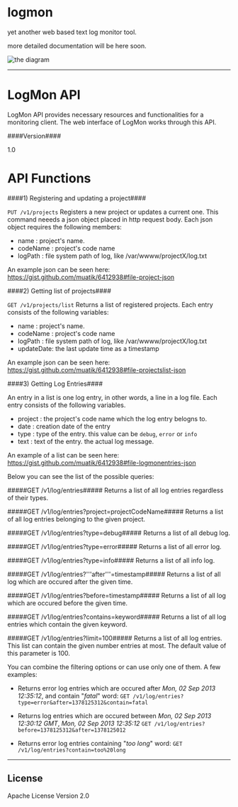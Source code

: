 logmon
======

yet another web based text log monitor tool.

more detailed documentation will be here soon.


![the diagram](https://raw.github.com/muatik/logmon/master/docs/logmon.png "The diagram of LogMon")


____


LogMon API
=========

LogMon API provides necessary resources and functionalities for a monitoring client. The web interface of LogMon works through this API.

####Version####

1.0

API Functions
=========

####1) Registering and updating a project####

```PUT /v1/projects```
Registers a new project or updates a current one. This command neeeds a json object placed in http request body. Each json object requires the following members:

- name : project's name.
- codeName : project's code name
- logPath :  file system path of log, like /var/wwww/projectX/log.txt

An example json can be seen here: https://gist.github.com/muatik/6412938#file-project-json

####2) Getting list of projects####

```GET /v1/projects/list```
Returns a list of registered projects. Each entry consists of the following variables:

- name : project's name.
- codeName : project's code name
- logPath :  file system path of log, like /var/wwww/projectX/log.txt
- updateDate: the last update time as a timestamp 

An example json can be seen here: https://gist.github.com/muatik/6412938#file-projectslist-json

####3) Getting Log Entries####

An entry in a list is one log entry, in other words, a line in a log file. Each entry consists of the following variables. 

- project : the project's code name which the log entry belogns to.
- date : creation date of the entry
- type : type of the entry. this value can be ```debug```, ```error``` or ```info```
- text : text of the entry. the actual log message.

An example of a list can be seen here: https://gist.github.com/muatik/6412938#file-logmonentries-json

Below you can see the list of the possible queries:

#####GET /v1/log/entries#####
Returns a list of all log entries regardless of their types.

#####GET /v1/log/entries?project=projectCodeName#####
Returns a list of all log entries belonging to the given project.

#####GET /v1/log/entries?type=debug#####
Returns a list of all debug log. 

#####GET /v1/log/entries?type=error#####
Returns a list of all error log. 

#####GET /v1/log/entries?type=info#####
Returns a list of all info log. 

#####GET /v1/log/entries?'''after'''=timestamp#####
Returns a list of all log which are occured after the given time.

#####GET /v1/log/entries?before=timestamp#####
Returns a list of all log which are occured before the given time.

#####GET /v1/log/entries?contains=keyword#####
Returns a list of all log entries which contain the given keyword.

#####GET /v1/log/entries?limit=100#####
Returns a list of all log entries. This list can contain the given number entries at most. The default value of this parameter is 100.

You can combine the filtering options or can use only one of them.
A few examples:

- Returns error log entries which are occured after *Mon, 02 Sep 2013 12:35:12*, and contain "*fatal*" word:
```GET /v1/log/entries?type=error&after=1378125312&contain=fatal```

- Returns log entries which are occured between *Mon, 02 Sep 2013 12:30:12 GMT*, *Mon, 02 Sep 2013 12:35:12*
```GET /v1/log/entries?before=1378125312&after=1378125012```

- Returns error log entries containing "*too long*" word:
```GET /v1/log/entries?contain=too%20long```


___

License
-

Apache License Version 2.0
